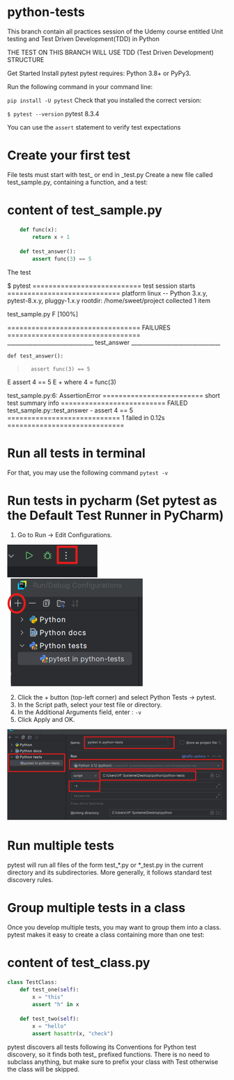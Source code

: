 # python-tests

This branch contain all practices session of the Udemy course entitled Unit testing and Test Driven Development(TDD) in Python

THE TEST ON THIS BRANCH WILL USE TDD (Test Driven Development) STRUCTURE

Get Started
Install pytest
pytest requires: Python 3.8+ or PyPy3.

Run the following command in your command line:

`pip install -U pytest`
Check that you installed the correct version:

`$ pytest --version`
pytest 8.3.4

You can use the `assert` statement to verify test expectations

# Create your first test
File tests must start with test_ or end in _test.py
Create a new file called test_sample.py, containing a function, and a test:

# content of test_sample.py
```python
    def func(x):
        return x + 1

    def test_answer():
        assert func(3) == 5
```
The test

$ pytest
=========================== test session starts ============================
platform linux -- Python 3.x.y, pytest-8.x.y, pluggy-1.x.y
rootdir: /home/sweet/project
collected 1 item

test_sample.py F                                                     [100%]

================================= FAILURES =================================
_______________________________ test_answer ________________________________

    def test_answer():
>       assert func(3) == 5
E       assert 4 == 5
E        +  where 4 = func(3)

test_sample.py:6: AssertionError
========================= short test summary info ==========================
FAILED test_sample.py::test_answer - assert 4 == 5
============================ 1 failed in 0.12s =============================
# Run all tests in terminal
For that, you may use the following command
`pytest -v`

# Run tests in pycharm (Set pytest as the Default Test Runner in PyCharm)
1. Go to Run → Edit Configurations.

![img.png](img.png)  
![img_1.png](img_1.png)

2. Click the + button (top-left corner) and select Python Tests → pytest.
3. In the Script path, select your test file or directory.
4. In the Additional Arguments field, enter : `-v`
5. Click Apply and OK.

![img_2.png](img_2.png)


# Run multiple tests
pytest will run all files of the form test_*.py or *_test.py in the current directory and its subdirectories. More generally, it follows standard test discovery rules.


# Group multiple tests in a class
Once you develop multiple tests, you may want to group them into a class. pytest makes it easy to create a class containing more than one test:

# content of test_class.py
```python
class TestClass:
    def test_one(self):
        x = "this"
        assert "h" in x

    def test_two(self):
        x = "hello"
        assert hasattr(x, "check")
```
pytest discovers all tests following its Conventions for Python test discovery, so it finds both test_ prefixed functions. There is no need to subclass anything, but make sure to prefix your class with Test otherwise the class will be skipped. 